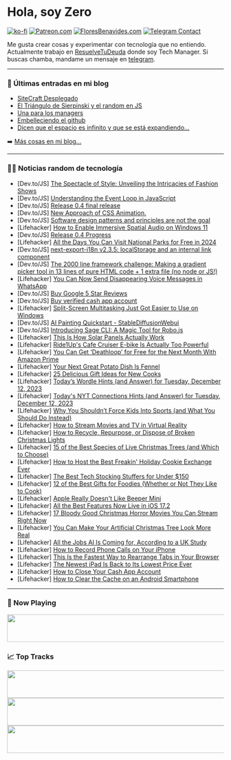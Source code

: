 # Hola, soy Zero

[![ko-fi](https://ko-fi.com/img/githubbutton_sm.svg)](https://ko-fi.com/J3J4N0LUK)
[![Patreon.com](https://img.shields.io/endpoint.svg?url=https%3A%2F%2Fshieldsio-patreon.vercel.app%2Fapi%3Fusername%3Dzerodragon%26type%3Dpatrons&style=for-the-badge)](https://patreon.com/zerodragon)
[![FloresBenavides.com](https://img.shields.io/website?down_message=oops&label=MiBlog&style=for-the-badge&up_message=online&url=https%3A%2F%2Ffloresbenavides.com)](https://floresbenavides.com)
[![Telegram Contact](https://img.shields.io/badge/escr%C3%ADbeme-ZeroDragon-%2326A5E4?style=for-the-badge&logo=telegram)](https://t.me/zerodragon)

Me gusta crear cosas y experimentar con tecnología que no entiendo.
Actualmente trabajo en [ResuelveTuDeuda](http://github.com/resuelve) donde soy Tech Manager.
Si buscas chamba, mandame un mensaje en [telegram](https://t.me/zerodragon).

---

### 📕 Últimas entradas en mi blog
<!-- BLOG-POST-LIST:START -->
- [SiteCraft Desplegado](https://floresbenavides.com/sitecraft-desplegado/)
- [El Triángulo de Sierpinski y el random en JS](https://floresbenavides.com/el-triangulo-de-sierpinski-y-el-random-en-js/)
- [Una para los managers](https://floresbenavides.com/una-para-los-managers/)
- [Embelleciendo el github](https://floresbenavides.com/embelleciendo-el-github/)
- [Dicen que el espacio es infinito y que se está expandiendo…](https://floresbenavides.com/dicen-que-el-espacio-es-infinito-y-que-se-esta-expandiendo/)
<!-- BLOG-POST-LIST:END -->

➡️ [Más cosas en mi blog...](https://floresbenavides.com)

---

### 👨‍💻 Noticias random de tecnología
<!-- TECH-POSTS:START -->
- [Dev.to/JS] [The Spectacle of Style: Unveiling the Intricacies of Fashion Shows](https://dev.to/rakibul965/the-spectacle-of-style-unveiling-the-intricacies-of-fashion-shows-1knd)
- [Dev.to/JS] [Understanding the Event Loop in JavaScript](https://dev.to/ryver_dev/understanding-the-event-loop-in-javascript-4051)
- [Dev.to/JS] [Release 0.4 final release](https://dev.to/bhmistry/release-04-final-release-18fb)
- [Dev.to/JS] [New Approach of CSS Animation.](https://dev.to/devrobert127/new-approach-of-css-animation-4ckd)
- [Dev.to/JS] [Software design patterns and principles are not the goal](https://dev.to/tahazsh/software-design-patterns-and-principles-are-not-the-goal-58j)
- [Lifehacker] [How to Enable Immersive Spatial Audio on Windows 11](https://lifehacker.com/tech/enable-spatial-audio-windows-11)
- [Dev.to/JS] [Release 0.4 Progress](https://dev.to/bhmistry/release-04-progress-4b96)
- [Lifehacker] [All the Days You Can Visit National Parks for Free in 2024](https://lifehacker.com/travel/national-park-trips-free-days)
- [Dev.to/JS] [next-export-i18n v2.3.5: localStorage and an internal link component](https://dev.to/martinkr/next-export-i18n-v235-localstorage-and-an-internal-link-component-2lm5)
- [Dev.to/JS] [The 2000 line framework challenge: Making a gradient picker tool in 13 lines of pure HTML code + 1 extra file &lpar;no node or JS!&rpar;](https://dev.to/michaelpb/the-2000-line-framework-challenge-making-a-gradient-picker-tool-in-13-lines-of-pure-html-code-1-extra-file-no-node-or-js-2jb1)
- [Lifehacker] [You Can Now Send Disappearing Voice Messages in WhatsApp](https://lifehacker.com/how-to-send-disappearing-voice-messages-in-whatsapp-1850941975)
- [Dev.to/JS] [Buy Google 5 Star Reviews](https://dev.to/bolax59459/buy-google-5-star-reviews-4p3b)
- [Dev.to/JS] [Buy verified cash app account](https://dev.to/bolax59459/buy-verified-cash-app-account-56f3)
- [Lifehacker] [Split-Screen Multitasking Just Got Easier to Use on Windows](https://lifehacker.com/tech/how-to-use-split-screen-multitasking-on-windows)
- [Dev.to/JS] [AI Painting Quickstart - StableDiffusionWebui](https://dev.to/dlimeng/ai-painting-quickstart-stablediffusionwebui-4l68)
- [Dev.to/JS] [Introducing Sage CLI: A Magic Tool for Robo.js](https://dev.to/waveplay/introducing-sage-cli-a-magic-tool-for-robojs-34ph)
- [Lifehacker] [This Is How Solar Panels Actually Work](https://lifehacker.com/tech/how-solar-panels-work)
- [Lifehacker] [Ride1Up&#39;s Cafe Cruiser E-bike Is Actually Too Powerful](https://lifehacker.com/tech/ride1ups-cafe-cruiser-review)
- [Lifehacker] [You Can Get ‘Deathloop’ for Free for the Next Month With Amazon Prime](https://lifehacker.com/entertainment/deathloop-pc-free-with-amazon-prime)
- [Lifehacker] [Your Next Great Potato Dish Is Fennel](https://lifehacker.com/food-drink/best-fennel-gratin-recipe)
- [Lifehacker] [25 Delicious Gift Ideas for New Cooks](https://lifehacker.com/food-drink/25-gift-ideas-for-new-cooks)
- [Lifehacker] [Today’s Wordle Hints &lpar;and Answer&rpar; for Tuesday, December 12, 2023](https://lifehacker.com/entertainment/wordle-answer-today-december-12-2023)
- [Lifehacker] [Today&#39;s NYT Connections Hints &lpar;and Answer&rpar; for Tuesday, December 12, 2023](https://lifehacker.com/entertainment/nyt-connections-answer-today-december-12-2023)
- [Lifehacker] [Why You Shouldn’t Force Kids Into Sports &lpar;and What You Should Do Instead&rpar;](https://lifehacker.com/family/why-you-shouldnt-force-kids-into-sports)
- [Lifehacker] [How to Stream Movies and TV in Virtual Reality](https://lifehacker.com/how-to-stream-movies-and-tv-in-virtual-reality-1848340674)
- [Lifehacker] [How to Recycle, Repurpose, or Dispose of Broken Christmas Lights](https://lifehacker.com/home/how-to-recycle-christmas-lights)
- [Lifehacker] [15 of the Best Species of Live Christmas Trees &lpar;and Which to Choose&rpar;](https://lifehacker.com/home/the-best-species-of-live-christmas-trees-and-which-to-choose)
- [Lifehacker] [How to Host the Best Freakin&#39; Holiday Cookie Exchange Ever](https://lifehacker.com/host-the-best-freakin-holiday-cookie-exchange-ever-1849883109)
- [Lifehacker] [The Best Tech Stocking Stuffers for Under $150](https://lifehacker.com/tech/best-tech-stocking-stuffer-deals)
- [Lifehacker] [12 of the Best Gifts for Foodies &lpar;Whether or Not They Like to Cook&rpar;](https://lifehacker.com/food-drink/best-gifts-for-foodies)
- [Lifehacker] [Apple Really Doesn&#39;t Like Beeper Mini](https://lifehacker.com/tech/beeper-mini-imessage-on-android-app)
- [Lifehacker] [All the Best Features Now Live in iOS 17.2](https://lifehacker.com/new-features-in-ios-17-2-1850964155)
- [Lifehacker] [17 Bloody Good Christmas Horror Movies You Can Stream Right Now](https://lifehacker.com/entertainment/best-christmas-horror-movies-streaming)
- [Lifehacker] [You Can Make Your Artificial Christmas Tree Look More Real](https://lifehacker.com/home/make-fake-christmas-tree-look-real)
- [Lifehacker] [All the Jobs AI Is Coming for, According to a UK Study](https://lifehacker.com/tech/the-jobs-most-at-risk-from-ai-according-to-a-uk-study)
- [Lifehacker] [How to Record Phone Calls on Your iPhone](https://lifehacker.com/tech/how-to-record-phone-calls-on-an-iphone)
- [Lifehacker] [This Is the Fastest Way to Rearrange Tabs in Your Browser](https://lifehacker.com/tech/rearrange-browser-tabs-hack)
- [Lifehacker] [The Newest iPad Is Back to Its Lowest Price Ever](https://lifehacker.com/tech/10th-generation-ipad-sale)
- [Lifehacker] [How to Close Your Cash App Account](https://lifehacker.com/tech/how-to-delete-cash-app)
- [Lifehacker] [How to Clear the Cache on an Android Smartphone](https://lifehacker.com/tech/how-to-clear-cache-on-android-smartphone)<!-- TECH-POSTS:END -->

---

### 🎵 Now Playing
<a href="https://spotify-now-playing-dun.vercel.app/now-playing?open"><img src="https://spotify-now-playing-dun.vercel.app/now-playing" width="540" height="64"></a>

### 📈 Top Tracks
<a href="https://spotify-now-playing-dun.vercel.app/top-tracks?i=1&open"><img src="https://spotify-now-playing-dun.vercel.app/top-tracks?i=1" width="540" height="64"></a>
<a href="https://spotify-now-playing-dun.vercel.app/top-tracks?i=2&open"><img src="https://spotify-now-playing-dun.vercel.app/top-tracks?i=2" width="540" height="64"></a>
<a href="https://spotify-now-playing-dun.vercel.app/top-tracks?i=3&open"><img src="https://spotify-now-playing-dun.vercel.app/top-tracks?i=3" width="540" height="64"></a>
